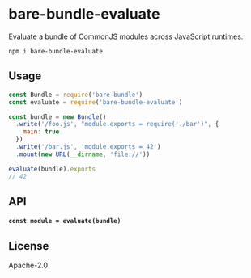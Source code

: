 # bare-bundle-evaluate

Evaluate a bundle of CommonJS modules across JavaScript runtimes.

```
npm i bare-bundle-evaluate
```

## Usage

```js
const Bundle = require('bare-bundle')
const evaluate = require('bare-bundle-evaluate')

const bundle = new Bundle()
  .write('/foo.js', "module.exports = require('./bar')", {
    main: true
  })
  .write('/bar.js', 'module.exports = 42')
  .mount(new URL(__dirname, 'file://'))

evaluate(bundle).exports
// 42
```

## API

#### `const module = evaluate(bundle)`

## License

Apache-2.0
